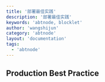 ```yaml
---
title: '部署最佳实践'
description: '部署最佳实践'
keywords: 'abtnode, blocklet'
author: 'wangshijun'
category: 'abtnode'
layout: 'documentation'
tags:
  - 'abtnode'
---
```


## Production Best Practice

[//]: # (TODO: Finish Document)
